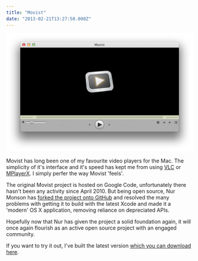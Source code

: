 ```yaml
---
title: "Movist"
date: "2013-02-21T13:27:50.000Z"
---
```


![](1e9051ca-4852-44de-ae4c-ce04601a0dd5.png)

Movist has long been one of my favourite video players for the Mac. The simplicity of it's interface and it's speed has kept me from using [VLC](http://www.videolan.org) or [MPlayerX](http://mplayerx.org). I simply perfer the way Movist 'feels'.

The original Movist project is hosted on Google Code, unfortunately there hasn't been any activity since April 2010. But being open source, Nur Monson has [forked the project onto GitHub](https://github.com/samiamwork/Movist/) and resolved the many problems with getting it to build with the latest Xcode and made it a 'modern' OS X application, removing reliance on depreciated APIs.

Hopefully now that Nur has given the project a solid foundation again, it will once again flourish as an active open source project with an engaged community.

If you want to try it out, I've built the latest version [which you can download here](/s/Movist.zip).